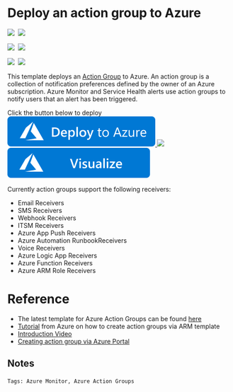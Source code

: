 # Deploy an action group to Azure 

<IMG SRC="https://azurequickstartsservice.blob.core.windows.net/badges/monitor-action-groups/PublicLastTestDate.svg" />&nbsp;
<IMG SRC="https://azurequickstartsservice.blob.core.windows.net/badges/monitor-action-groups/PublicDeployment.svg" />&nbsp;

<IMG SRC="https://azurequickstartsservice.blob.core.windows.net/badges/monitor-action-groups/FairfaxLastTestDate.svg" />&nbsp;
<IMG SRC="https://azurequickstartsservice.blob.core.windows.net/badges/monitor-action-groups/FairfaxDeployment.svg" />&nbsp;

<IMG SRC="https://azurequickstartsservice.blob.core.windows.net/badges/monitor-action-groups/BestPracticeResult.svg" />&nbsp;
<IMG SRC="https://azurequickstartsservice.blob.core.windows.net/badges/monitor-action-groups/CredScanResult.svg" />&nbsp;

This template deploys an [Action Group](https://docs.microsoft.com/en-us/azure/azure-monitor/platform/action-groups) to Azure. An action group is a collection of notification preferences defined by the owner of an Azure subscription. Azure Monitor and Service Health alerts use action groups to notify users that an alert has been triggered.

Click the button below to deploy
<a href="https://portal.azure.com/#create/Microsoft.Template/uri/https%3A%2F%2Fraw.githubusercontent.com%2FAzure%2Fazure-quickstart-templates%2Fmaster%2Fmonitor-action-groups%2Fazuredeploy.json" target="_blank">
    <img src="https://raw.githubusercontent.com/Azure/azure-quickstart-templates/master/1-CONTRIBUTION-GUIDE/images/deploytoazure.svg?sanitize=true"/>
</a>
<a href="https://portal.azure.us/#create/Microsoft.Template/uri/https%3A%2F%2Fraw.githubusercontent.com%2FAzure%2Fazure-quickstart-templates%2Fmaster%2Fmonitor-action-groups%2Fazuredeploy.json" target="_blank">
    <img src="http://azuredeploy.net/AzureGov.png"/>
</a>
<a href="http://armviz.io/#/?load=https%3A%2F%2Fraw.githubusercontent.com%2FAzure%2Fazure-quickstart-templates%2Fmaster%2Fmonitor-action-groups%2Fazuredeploy.json" target="_blank">
    <img src="https://raw.githubusercontent.com/Azure/azure-quickstart-templates/master/1-CONTRIBUTION-GUIDE/images/visualizebutton.svg?sanitize=true"/>
</a>

Currently action groups support the following receivers: 
- Email Receivers
- SMS Receivers
- Webhook Receivers
- ITSM Receivers
- Azure App Push Receivers
- Azure Automation RunbookReceivers
- Voice Receivers
- Azure Logic App Receivers
- Azure Function Receivers
- Azure ARM Role Receivers

# Reference
- The latest template for Azure Action Groups can be found [here](https://docs.microsoft.com/en-us/azure/templates/microsoft.insights/2019-06-01/actiongroups)
- [Tutorial](https://docs.microsoft.com/en-us/azure/azure-monitor/platform/action-groups-create-resource-manager-template) from Azure on how to create action groups via ARM template 
- [Introduction Video](https://azure.microsoft.com/en-us/resources/videos/azure-friday-azure-monitor-action-groups/)
- [Creating action group via Azure Portal](https://docs.microsoft.com/en-us/azure/azure-monitor/platform/action-groups)

## Notes
`Tags: Azure Monitor, Azure Action Groups`